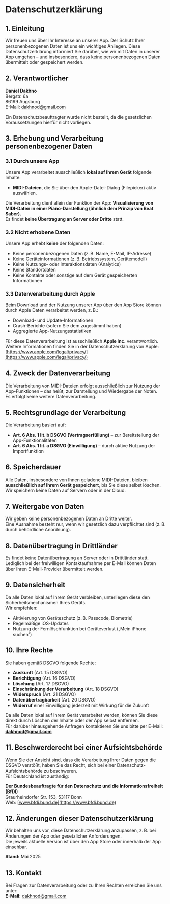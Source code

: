 # Datenschutzerklärung

## 1. Einleitung

Wir freuen uns über Ihr Interesse an unserer App. Der Schutz Ihrer personenbezogenen Daten ist uns ein wichtiges Anliegen. Diese Datenschutzerklärung informiert Sie darüber, wie wir mit Daten in unserer App umgehen – und insbesondere, dass keine personenbezogenen Daten übermittelt oder gespeichert werden.

## 2. Verantwortlicher

**Daniel Dakhno**  
Bergstr. 6a  
86199 Augsburg  
E-Mail: dakhnod@gmail.com

Ein Datenschutzbeauftragter wurde nicht bestellt, da die gesetzlichen Voraussetzungen hierfür nicht vorliegen.

## 3. Erhebung und Verarbeitung personenbezogener Daten

### 3.1 Durch unsere App

Unsere App verarbeitet ausschließlich **lokal auf Ihrem Gerät** folgende Inhalte:

- **MIDI-Dateien**, die Sie über den Apple-Datei-Dialog (Filepicker) aktiv auswählen.

Die Verarbeitung dient allein der Funktion der App: **Visualisierung von MIDI-Daten in einer Piano-Darstellung (ähnlich dem Prinzip von Beat Saber).**  
Es findet **keine Übertragung an Server oder Dritte** statt.

### 3.2 Nicht erhobene Daten

Unsere App erhebt **keine** der folgenden Daten:

- Keine personenbezogenen Daten (z. B. Name, E-Mail, IP-Adresse)  
- Keine Geräteinformationen (z. B. Betriebssystem, Gerätemodell)  
- Keine Nutzungs- oder Interaktionsdaten (Analytics)  
- Keine Standortdaten  
- Keine Kontakte oder sonstige auf dem Gerät gespeicherten Informationen

### 3.3 Datenverarbeitung durch Apple

Beim Download und der Nutzung unserer App über den App Store können durch Apple Daten verarbeitet werden, z. B.:

- Download- und Update-Informationen  
- Crash-Berichte (sofern Sie dem zugestimmt haben)  
- Aggregierte App-Nutzungsstatistiken

Für diese Datenverarbeitung ist ausschließlich **Apple Inc.** verantwortlich.  
Weitere Informationen finden Sie in der Datenschutzerklärung von Apple:  
[https://www.apple.com/legal/privacy/](https://www.apple.com/legal/privacy/)

## 4. Zweck der Datenverarbeitung

Die Verarbeitung von MIDI-Dateien erfolgt ausschließlich zur Nutzung der App-Funktionen – das heißt, zur Darstellung und Wiedergabe der Noten.  
Es erfolgt keine weitere Datenverarbeitung.

## 5. Rechtsgrundlage der Verarbeitung

Die Verarbeitung basiert auf:

- **Art. 6 Abs. 1 lit. b DSGVO (Vertragserfüllung)** – zur Bereitstellung der App-Funktionalitäten  
- **Art. 6 Abs. 1 lit. a DSGVO (Einwilligung)** – durch aktive Nutzung der Importfunktion

## 6. Speicherdauer

Alle Daten, insbesondere von Ihnen geladene MIDI-Dateien, bleiben **ausschließlich auf Ihrem Gerät gespeichert**, bis Sie diese selbst löschen.  
Wir speichern keine Daten auf Servern oder in der Cloud.

## 7. Weitergabe von Daten

Wir geben keine personenbezogenen Daten an Dritte weiter.  
Eine Ausnahme besteht nur, wenn wir gesetzlich dazu verpflichtet sind (z. B. durch behördliche Anordnung).

## 8. Datenübertragung in Drittländer

Es findet keine Datenübertragung an Server oder in Drittländer statt.  
Lediglich bei der freiwilligen Kontaktaufnahme per E-Mail können Daten über Ihren E-Mail-Provider übermittelt werden.

## 9. Datensicherheit

Da alle Daten lokal auf Ihrem Gerät verbleiben, unterliegen diese den Sicherheitsmechanismen Ihres Geräts.  
Wir empfehlen:

- Aktivierung von Geräteschutz (z. B. Passcode, Biometrie)  
- Regelmäßige iOS-Updates  
- Nutzung der Fernlöschfunktion bei Geräteverlust („Mein iPhone suchen“)

## 10. Ihre Rechte

Sie haben gemäß DSGVO folgende Rechte:

- **Auskunft** (Art. 15 DSGVO)  
- **Berichtigung** (Art. 16 DSGVO)  
- **Löschung** (Art. 17 DSGVO)  
- **Einschränkung der Verarbeitung** (Art. 18 DSGVO)  
- **Widerspruch** (Art. 21 DSGVO)  
- **Datenübertragbarkeit** (Art. 20 DSGVO)  
- **Widerruf** einer Einwilligung jederzeit mit Wirkung für die Zukunft

Da alle Daten lokal auf Ihrem Gerät verarbeitet werden, können Sie diese direkt durch Löschen der Inhalte oder der App selbst entfernen.  
Für darüber hinausgehende Anfragen kontaktieren Sie uns bitte per E-Mail: **dakhnod@gmail.com**

## 11. Beschwerderecht bei einer Aufsichtsbehörde

Wenn Sie der Ansicht sind, dass die Verarbeitung Ihrer Daten gegen die DSGVO verstößt, haben Sie das Recht, sich bei einer Datenschutz-Aufsichtsbehörde zu beschweren.  
Für Deutschland ist zuständig:

**Der Bundesbeauftragte für den Datenschutz und die Informationsfreiheit (BfDI)**  
Graurheindorfer Str. 153, 53117 Bonn  
Web: [www.bfdi.bund.de](https://www.bfdi.bund.de)

## 12. Änderungen dieser Datenschutzerklärung

Wir behalten uns vor, diese Datenschutzerklärung anzupassen, z. B. bei Änderungen der App oder gesetzlicher Anforderungen.  
Die jeweils aktuelle Version ist über den App Store oder innerhalb der App einsehbar.

**Stand:** Mai 2025

## 13. Kontakt

Bei Fragen zur Datenverarbeitung oder zu Ihren Rechten erreichen Sie uns unter:  
**E-Mail:** dakhnod@gmail.com

